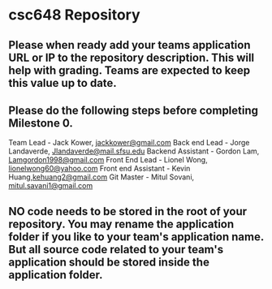 # csc648 Repository

## Please when ready add your teams application URL or IP to the repository description. This will help with grading. Teams are expected to keep this value up to date.

## Please do the following steps before completing Milestone 0.

Team Lead - Jack Kower, jackkower@gmail.com
Back end Lead - Jorge Landaverde, Jlandaverde@mail.sfsu.edu
Backend Assistant - Gordon Lam, Lamgordon1998@gmail.com
Front End Lead - Lionel Wong, lionelwong60@yahoo.com
Front end Assistant - Kevin Huang,kehuang2@gmail.com
Git Master - Mitul Sovani, mitul.savani1@gmail.com

## NO code needs to be stored in the root of your repository. You may rename the application folder if you like to your team's application name. But all source code related to your team's application should be stored inside the application folder.
